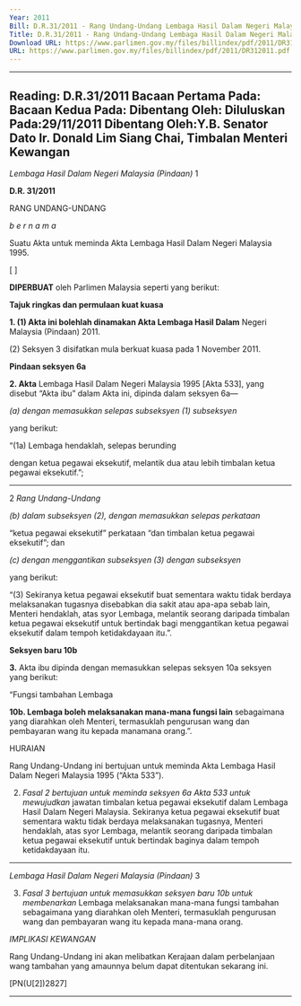 ```yaml
---
Year: 2011
Bill: D.R.31/2011 - Rang Undang-Undang Lembaga Hasil Dalam Negeri Malaysia (Pindaan) 2011 (Lulus)
Title: D.R.31/2011 - Rang Undang-Undang Lembaga Hasil Dalam Negeri Malaysia (Pindaan) 2011 (Lulus)
Download URL: https://www.parlimen.gov.my/files/billindex/pdf/2011/DR312011.pdf
URL: https://www.parlimen.gov.my/files/billindex/pdf/2011/DR312011.pdf
---
```

---
Reading:
D.R.31/2011
Bacaan Pertama Pada:
Bacaan Kedua Pada:
Dibentang Oleh:
Diluluskan Pada:29/11/2011
Dibentang Oleh:Y.B. Senator Dato Ir. Donald Lim Siang Chai, Timbalan Menteri Kewangan
---

_Lembaga Hasil Dalam Negeri Malaysia (Pindaan)_ 1

**D.R. 31/2011**

RANG UNDANG-UNDANG

_b e r n a m a_

Suatu Akta untuk meminda Akta Lembaga Hasil Dalam Negeri
Malaysia 1995.

[ ]

**DIPERBUAT** oleh Parlimen Malaysia seperti yang berikut:

**Tajuk ringkas dan permulaan kuat kuasa**

**1. (1) Akta ini bolehlah dinamakan Akta Lembaga Hasil Dalam**
Negeri Malaysia (Pindaan) 2011.

(2) Seksyen 3 disifatkan mula berkuat kuasa pada
1 November 2011.

**Pindaan seksyen 6a**

**2. Akta** Lembaga Hasil Dalam Negeri Malaysia 1995 [Akta 533],
yang disebut “Akta ibu” dalam Akta ini, dipinda dalam seksyen 6a—

_(a) dengan memasukkan selepas subseksyen (1) subseksyen_

yang berikut:

“(1a) Lembaga hendaklah, selepas berunding

dengan ketua pegawai eksekutif, melantik dua atau
lebih timbalan ketua pegawai eksekutif.”;


-----

2 _Rang Undang-Undang_

_(b) dalam subseksyen (2), dengan memasukkan selepas perkataan_

“ketua pegawai eksekutif” perkataan “dan timbalan ketua
pegawai eksekutif”; dan

_(c) dengan menggantikan subseksyen (3) dengan subseksyen_

yang berikut:

“(3) Sekiranya ketua pegawai eksekutif buat sementara
waktu tidak berdaya melaksanakan tugasnya disebabkan
dia sakit atau apa-apa sebab lain, Menteri hendaklah, atas
syor Lembaga, melantik seorang daripada timbalan ketua
pegawai eksekutif untuk bertindak bagi menggantikan
ketua pegawai eksekutif dalam tempoh ketidakdayaan
itu.”.

**Seksyen baru 10b**

**3.** Akta ibu dipinda dengan memasukkan selepas seksyen 10a
seksyen yang berikut:

“Fungsi tambahan Lembaga

**10b. Lembaga boleh melaksanakan mana-mana fungsi lain**
sebagaimana yang diarahkan oleh Menteri, termasuklah
pengurusan wang dan pembayaran wang itu kepada manamana orang.”.

HURAIAN

Rang Undang-Undang ini bertujuan untuk meminda Akta Lembaga Hasil Dalam
Negeri Malaysia 1995 (“Akta 533”).

2. _Fasal 2 bertujuan untuk meminda seksyen 6a Akta 533 untuk mewujudkan_
jawatan timbalan ketua pegawai eksekutif dalam Lembaga Hasil Dalam Negeri
Malaysia. Sekiranya ketua pegawai eksekutif buat sementara waktu tidak
berdaya melaksanakan tugasnya, Menteri hendaklah, atas syor Lembaga,
melantik seorang daripada timbalan ketua pegawai eksekutif untuk bertindak
baginya dalam tempoh ketidakdayaan itu.


-----

_Lembaga Hasil Dalam Negeri Malaysia (Pindaan)_ 3

3. _Fasal 3 bertujuan untuk memasukkan seksyen baru 10b untuk membenarkan_
Lembaga melaksanakan mana-mana fungsi tambahan sebagaimana yang diarahkan
oleh Menteri, termasuklah pengurusan wang dan pembayaran wang itu kepada
mana-mana orang.

_IMPLIKASI KEWANGAN_

Rang Undang-Undang ini akan melibatkan Kerajaan dalam perbelanjaan wang
tambahan yang amaunnya belum dapat ditentukan sekarang ini.

[PN(U[2])2827]


-----

